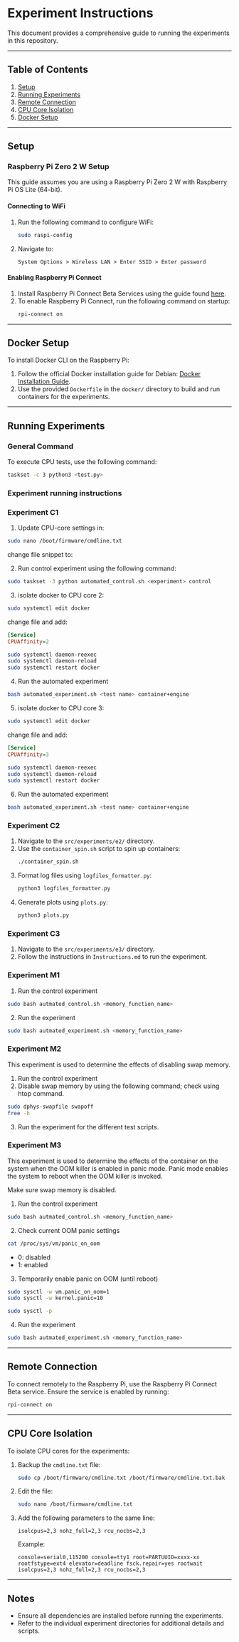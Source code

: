 # Experiment Instructions

This document provides a comprehensive guide to running the experiments in this repository.

---

## Table of Contents
1. [Setup](#setup)
2. [Running Experiments](#running-experiments)
3. [Remote Connection](#remote-connection)
4. [CPU Core Isolation](#cpu-core-isolation)
5. [Docker Setup](#docker-setup)

---

## Setup

### Raspberry Pi Zero 2 W Setup
This guide assumes you are using a Raspberry Pi Zero 2 W with Raspberry Pi OS Lite (64-bit).

#### Connecting to WiFi
1. Run the following command to configure WiFi:
   ```bash
   sudo raspi-config
   ```
2. Navigate to:
   ```
   System Options > Wireless LAN > Enter SSID > Enter password
   ```

#### Enabling Raspberry Pi Connect
1. Install Raspberry Pi Connect Beta Services using the guide found [here](https://www.raspberrypi.com/documentation/services/connect.html).
2. To enable Raspberry Pi Connect, run the following command on startup:
   ```bash
   rpi-connect on
   ```
---

## Docker Setup

To install Docker CLI on the Raspberry Pi:
1. Follow the official Docker installation guide for Debian: [Docker Installation Guide](https://docs.docker.com/engine/install/debian/).
2. Use the provided `Dockerfile` in the `docker/` directory to build and run containers for the experiments.

---

## Running Experiments

### General Command
To execute CPU tests, use the following command:
```bash
taskset -c 3 python3 <test.py>
```

### Experiment running instructions



### Experiment C1
1. Update CPU-core settings in:
```bash
sudo nano /boot/firmware/cmdline.txt 
```
change file snippet to:



2. Run control experiment using the following command:

```bash
sudo taskset -3 python automated_control.sh <experiment> control
```

3. isolate docker to CPU core 2:

```bash 
sudo systemctl edit docker 
```

change file and add: 
```ini
[Service]
CPUAffinity=2
```

```bash
sudo systemctl daemon-reexec
sudo systemctl daemon-reload
sudo systemctl restart docker
```

4. Run the automated experiment
```bash
bash automated_experiment.sh <test name> container+engine 
```
5. isolate docker to CPU core 3:

```bash 
sudo systemctl edit docker 
```

change file and add: 
```ini
[Service]
CPUAffinity=3
```

```bash
sudo systemctl daemon-reexec
sudo systemctl daemon-reload
sudo systemctl restart docker
```

6. Run the automated experiment
```bash
bash automated_experiment.sh <test name> container+engine 
```


### Experiment C2
1. Navigate to the `src/experiments/e2/` directory.
2. Use the `container_spin.sh` script to spin up containers:
   ```bash
   ./container_spin.sh
   ```
3. Format log files using `logfiles_formatter.py`:
   ```bash
   python3 logfiles_formatter.py
   ```
4. Generate plots using `plots.py`:
   ```bash
   python3 plots.py
   ```

### Experiment C3
1. Navigate to the `src/experiments/e3/` directory.
2. Follow the instructions in `Instructions.md` to run the experiment.

### Experiment M1

1. Run the control experiment
```bash
sudo bash autmated_control.sh <memory_function_name>
``` 
2. Run the experiment
```bash
sudo bash autmated_experiment.sh <memory_function_name>
``` 




### Experiment M2
This experiment is used to determine the effects of disabling swap memory.

1. Run the control experiment 
2. Disable swap memory by using the following command; check using htop command. 
```bash
sudo dphys-swapfile swapoff
free -h
```
3. Run the experiment for the different test scripts. 



### Experiment M3

This experiment is used to determine the effects of the container on the system when the OOM killer is enabled in panic mode. Panic mode enables the system to reboot when the OOM killer is invoked. 

Make sure swap memory is disabled.

1. Run the control experiment
```bash
sudo bash autmated_control.sh <memory_function_name>
``` 
2. Check current OOM panic settings
```bash 
cat /proc/sys/vm/panic_on_oom
```
- 0: disabled
- 1: enabled

3. Temporarily enable panic on OOM (until reboot)
```bash
sudo sysctl -w vm.panic_on_oom=1
sudo sysctl -w kernel.panic=10
```
```bash
sudo sysctl -p 
```
4. Run the experiment
```bash
sudo bash autmated_experiment.sh <memory_function_name>
``` 

---

## Remote Connection

To connect remotely to the Raspberry Pi, use the Raspberry Pi Connect Beta service. Ensure the service is enabled by running:
```bash
rpi-connect on
```

---

## CPU Core Isolation

To isolate CPU cores for the experiments:
1. Backup the `cmdline.txt` file:
   ```bash
   sudo cp /boot/firmware/cmdline.txt /boot/firmware/cmdline.txt.bak
   ```
2. Edit the file:
   ```bash
   sudo nano /boot/firmware/cmdline.txt
   ```
3. Add the following parameters to the same line:
   ```
   isolcpus=2,3 nohz_full=2,3 rcu_nocbs=2,3
   ```
   Example:
   ```
   console=serial0,115200 console=tty1 root=PARTUUID=xxxx-xx rootfstype=ext4 elevator=deadline fsck.repair=yes rootwait isolcpus=2,3 nohz_full=2,3 rcu_nocbs=2,3
   ```

---



## Notes
- Ensure all dependencies are installed before running the experiments.
- Refer to the individual experiment directories for additional details and scripts.
